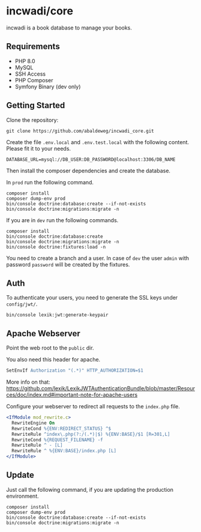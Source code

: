 # incwadi/core

incwadi is a book database to manage your books.

## Requirements

- PHP 8.0
- MySQL
- SSH Access
- PHP Composer
- Symfony Binary (dev only)

## Getting Started

Clone the repository:

```shell
git clone https://github.com/abaldeweg/incwadi_core.git
```

Create the file `.env.local` and `.env.test.local` with the following content. Please fit it to your needs.

```shell
DATABASE_URL=mysql://DB_USER:DB_PASSWORD@localhost:3306/DB_NAME
```

Then install the composer dependencies and create the database.

In `prod` run the following command.

```shell
composer install
composer dump-env prod
bin/console doctrine:database:create --if-not-exists
bin/console doctrine:migrations:migrate -n
```

If you are in `dev` run the following commands.

```shell
composer install
bin/console doctrine:database:create
bin/console doctrine:migrations:migrate -n
bin/console doctrine:fixtures:load -n
```

You need to create a branch and a user. In case of `dev` the user `admin` with password `password` will be created by the fixtures.

## Auth

To authenticate your users, you need to generate the SSL keys under `config/jwt/`.

```shell
bin/console lexik:jwt:generate-keypair
```

## Apache Webserver

Point the web root to the `public` dir.

You also need this header for apache.

```apache
SetEnvIf Authorization "(.*)" HTTP_AUTHORIZATION=$1
```

More info on that: <https://github.com/lexik/LexikJWTAuthenticationBundle/blob/master/Resources/doc/index.md#important-note-for-apache-users>

Configure your webserver to redirect all requests to the `index.php` file.

```apache
<IfModule mod_rewrite.c>
  RewriteEngine On
  RewriteCond %{ENV:REDIRECT_STATUS} ^$
  RewriteRule ^index\.php(?:/(.*)|$) %{ENV:BASE}/$1 [R=301,L]
  RewriteCond %{REQUEST_FILENAME} -f
  RewriteRule ^ - [L]
  RewriteRule ^ %{ENV:BASE}/index.php [L]
</IfModule>
```

## Update

Just call the following command, if you are updating the production environment.

```shell
composer install
composer dump-env prod
bin/console doctrine:database:create --if-not-exists
bin/console doctrine:migrations:migrate -n
```
